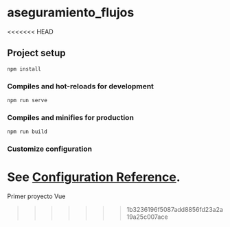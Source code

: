# aseguramiento_flujos
<<<<<<< HEAD

## Project setup
```
npm install
```

### Compiles and hot-reloads for development
```
npm run serve
```

### Compiles and minifies for production
```
npm run build
```

### Customize configuration
See [Configuration Reference](https://cli.vuejs.org/config/).
=======
Primer proyecto Vue
>>>>>>> 1b3236196f5087add8856fd23a2a19a25c007ace

